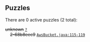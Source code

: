 ## Puzzles

There are 0 active puzzles (2 total):


<del>unknown</del> [`?`](../master/?)<br/>
&nbsp;&nbsp;&nbsp;&nbsp;<del>2-68b8eec9</del> [`AwsBucket.java:115-119`](../master/src/main/java/com/jcabi/s3/AwsBucket.java#L115-L119)<br/>